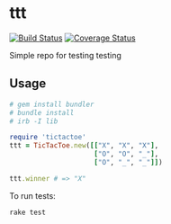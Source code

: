 ttt
===
[![Build Status](https://travis-ci.org/municz/ttt.png?branch=master)](https://travis-ci.org/municz/ttt)
[![Coverage Status](https://coveralls.io/repos/municz/ttt/badge.png)](https://coveralls.io/r/municz/ttt)

Simple repo for testing testing

Usage
-----

```ruby
# gem install bundler
# bundle install
# irb -I lib

require 'tictactoe'
ttt = TicTacToe.new([["X", "X", "X"],
                     ["O", "O", "_"],
                     ["O", "_", "_"]])

ttt.winner # => "X"
```

To run tests:

```
rake test
```


